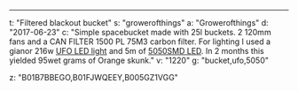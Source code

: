 ---
t: "Filtered blackout bucket"
s: "growerofthings"
a: "Growerofthings"
d: "2017-06-23"
c: "Simple spacebucket made with 25l buckets. 2 120mm fans and a CAN FILTER 1500 PL 75M3 carbon filter. For lighting I used a gianor 216w <a href='https://amzn.to/36NO5zr'>UFO LED light</a> and 5m of <a href='https://amzn.to/30OqRW0'>5050SMD LED</a>. In 2 months this yielded 95wet grams of Orange skunk."
v: "1220"
g: "bucket,ufo,5050"

z: "B01B7BBEGO,B01FJWQEEY,B005GZ1VGG"
